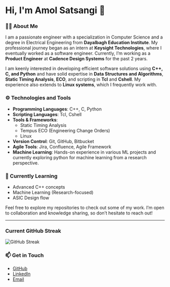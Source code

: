 # Hi, I'm Amol Satsangi 👋

### 👨‍💻 About Me
I am a passionate engineer with a specialization in Computer Science and a degree in Electrical Engineering from **Dayalbagh Education Institute**. My professional journey began as an intern at **Keysight Technologies**, where I eventually worked as a software engineer. Currently, I’m working as a **Product Engineer** at **Cadence Design Systems** for the past 2 years.

I am keenly interested in developing efficient software solutions using **C++, C, and Python** and have solid expertise in **Data Structures and Algorithms**, **Static Timing Analysis**, **ECO**, and scripting in **Tcl** and **Cshell**. My experience also extends to **Linux systems**, which I frequently work with.

### ⚙️ Technologies and Tools
- **Programming Languages**: C++, C, Python
- **Scripting Languages**: Tcl, Cshell
- **Tools & Frameworks**: 
  - Static Timing Analysis
  - Tempus ECO (Engineering Change Orders)
  - Linux
- **Version Control**: Git, GitHub, Bitbucket
- **Agile Tools**: Jira, Confluence, Agile Framework
- **Machine Learning**: Hands-on experience in various ML projects and currently exploring python for machine learning from a research perspective.

### 🌱 Currently Learning
- Advanced C++ concepts
- Machine Learning (Research-focused)
- ASIC Design flow

Feel free to explore my repositories to check out some of my work. I’m open to collaboration and knowledge sharing, so don’t hesitate to reach out!

---
### Current GitHub Streak
![GitHub Streak](https://github-readme-streak-stats.herokuapp.com/?user=amolsatsangi)

### 📫 Get in Touch
- [GitHub](https://github.com/amolsatsangi)
- [LinkedIn](https://www.linkedin.com/in/amol-satsangi-30a968170/)
- [Email](mailto:15amolsat@gmail.com)

